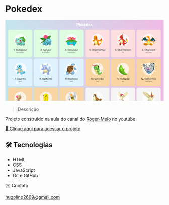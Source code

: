 # Pokedex

![preview](./preview_2.png)

> Descrição

Projeto construído na aula do canal do [Roger-Melo](https://youtu.be/Uptu3NrBFBM) no youtube.

[🔗 Clique aqui para acessar o projeto](https://hugolinobg.github.io/Pokedex)

## 🛠️ Tecnologias

- HTML
- CSS
- JavaScript
- Git e GitHub

✉️ Contato

hugolino2609@gmail.com
